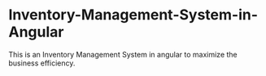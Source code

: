 # Inventory-Management-System-in-Angular
This is an Inventory Management System in angular to maximize the business efficiency.
